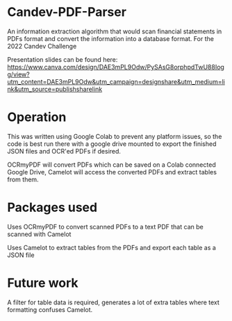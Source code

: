 # Candev-PDF-Parser
An information extraction algorithm that would scan financial statements in PDFs format and convert the information into a database format. For the 2022 Candev Challenge

Presentation slides can be found here: https://www.canva.com/design/DAE3mPL9Odw/PySAsG8orphpdTwU88Iogg/view?utm_content=DAE3mPL9Odw&utm_campaign=designshare&utm_medium=link&utm_source=publishsharelink

# Operation
This was written using Google Colab to prevent any platform issues, so the code is best run there with a google drive mounted to export the finished JSON files and OCR'ed PDFs if desired.

OCRmyPDF will convert PDFs which can be saved on a Colab connected Google Drive, Camelot will access the converted PDFs and extract tables from them.

# Packages used
Uses OCRmyPDF to convert scanned PDFs to a text PDF that can be scanned with Camelot

Uses Camelot to extract tables from the PDFs and export each table as a JSON file

# Future work
A filter for table data is required, generates a lot of extra tables where text formatting confuses Camelot.
